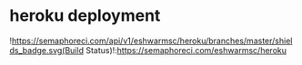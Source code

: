 # heroku deployment
!https://semaphoreci.com/api/v1/eshwarmsc/heroku/branches/master/shields_badge.svg(Build Status)!:https://semaphoreci.com/eshwarmsc/heroku
